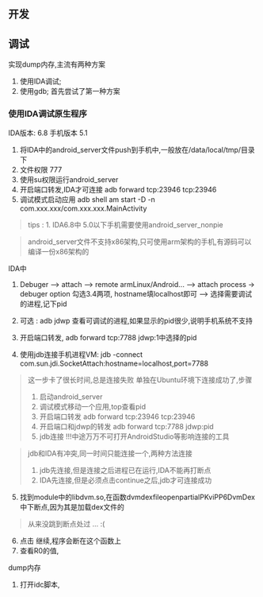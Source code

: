 ## 开发

## 调试


实现dump内存,主流有两种方案
1. 使用IDA调试;
2. 使用gdb;
首先尝试了第一种方案

### 使用IDA调试原生程序
IDA版本: 6.8 手机版本 5.1

1. 将IDA中的android_server文件push到手机中,一般放在/data/local/tmp/目录下
2. 文件权限 777
3. 使用su权限运行android_server
4. 开启端口转发,IDA才可连接 adb forward tcp:23946 tcp:23946
5. 调试模式启动应用 adb shell am start -D -n com.xxx.xxx/com.xxx.xxx.MainActivity

> tips : 1. IDA6.8中 5.0以下手机需要使用android_server_nonpie

> android_server文件不支持x86架构,只可使用arm架构的手机,有源码可以编译一份x86架构的

IDA中
1. Debuger --> attach --> remote armLinux/Android... --> attach process -> debuger option 勾选3.4两项, hostname填localhost即可 --> 选择需要调试的进程,记下pid
2. 可选 : adb jdwp 查看可调试的进程,如果显示的pid很少,说明手机系统不支持
3. 开启端口转发, adb forward tcp:7788 jdwp:1中选择的pid

4. 使用jdb连接手机进程VM: jdb -connect com.sun.jdi.SocketAttach:hostname=localhost,port=7788

>这一步卡了很长时间,总是连接失败
>单独在Ubuntu环境下连接成功了,步骤
>1. 启动android_server
>2. 调试模式移动一个应用,top查看pid
>3. 开启端口转发 adb forward tcp:23946 tcp:23946
>4. 开启端口和jdwp的转发 adb forward tcp:7788 jdwp:pid
>5. jdb连接
>!!!中途万万不可打开AndroidStudio等影响连接的工具

> jdb和IDA有冲突,同一时间只能连接一个,两种方法连接
>1. jdb先连接,但是连接之后进程已在运行,IDA不能再打断点
>2. IDA先连接,但是必须点击continue之后,jdb才可连接成功

5. 找到module中的libdvm.so,在函数dvmdexfileopenpartialPKviPP6DvmDex中下断点,因为其是加载dex文件的

> 从来没跳到断点处过 ... :(

6. 点击 继续,程序会断在这个函数上
7. 查看R0的值,

dump内存
1. 打开idc脚本,
